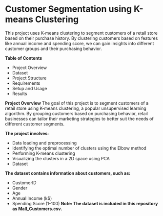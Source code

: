 # Customer Segmentation using K-means Clustering
This project uses K-means clustering to segment customers of a retail store based on their purchase history. By clustering customers based on features like annual income and spending score, we can gain insights into different customer groups and their purchasing behavior.

**Table of Contents**
* Project Overview
* Dataset
* Project Structure
* Requirements
* Setup and Usage
* Results

**Project Overview**
The goal of this project is to segment customers of a retail store using K-means clustering, a popular unsupervised learning algorithm. By grouping customers based on purchasing behavior, retail businesses can tailor their marketing strategies to better suit the needs of different customer segments.

**The project involves:**

* Data loading and preprocessing
* Identifying the optimal number of clusters using the Elbow method
* Performing K-means clustering
* Visualizing the clusters in a 2D space using PCA
* Dataset

**The dataset contains information about customers, such as:**

* CustomerID
* Gender
* Age
* Annual Income (k$)
* Spending Score (1-100)
**Note: The dataset is included in this repository as Mall_Customers.csv.**
